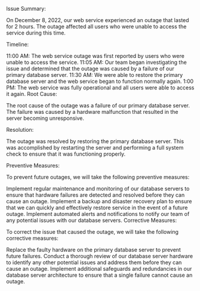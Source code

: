 Issue Summary:

On December 8, 2022, our web service experienced an outage that lasted for 2 hours. The outage affected all users who were unable to access the service during this time.

Timeline:

11:00 AM: The web service outage was first reported by users who were unable to access the service.
11:05 AM: Our team began investigating the issue and determined that the outage was caused by a failure of our primary database server.
11:30 AM: We were able to restore the primary database server and the web service began to function normally again.
1:00 PM: The web service was fully operational and all users were able to access it again.
Root Cause:

The root cause of the outage was a failure of our primary database server. The failure was caused by a hardware malfunction that resulted in the server becoming unresponsive.

Resolution:

The outage was resolved by restoring the primary database server. This was accomplished by restarting the server and performing a full system check to ensure that it was functioning properly.

Preventive Measures:

To prevent future outages, we will take the following preventive measures:

Implement regular maintenance and monitoring of our database servers to ensure that hardware failures are detected and resolved before they can cause an outage.
Implement a backup and disaster recovery plan to ensure that we can quickly and effectively restore service in the event of a future outage.
Implement automated alerts and notifications to notify our team of any potential issues with our database servers.
Corrective Measures:

To correct the issue that caused the outage, we will take the following corrective measures:

Replace the faulty hardware on the primary database server to prevent future failures.
Conduct a thorough review of our database server hardware to identify any other potential issues and address them before they can cause an outage.
Implement additional safeguards and redundancies in our database server architecture to ensure that a single failure cannot cause an outage.
